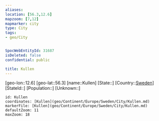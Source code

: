 ```yaml
---
aliases: 
location: [56.3,12.6]
mapzoom: [7,12] 
mapmarker: city 
type: City
tags:
- geo/City


SpocWebEntityId: 31687
isDeleted: false
confidential: public

title: Kullen
---
```

[geo-lon::12.6]
[geo-lat::56.3]
[name::Kullen]
[State::]
[Country::[Sweden](geo/Continent/Europe/Sweden.md)]
[StateId::]
[Population::]
[Unknown::]


```leaflet
id: Kullen
coordinates: [Kullen](geo/Continent/Europe/Sweden/City/Kullen.md)
markerFile: [Kullen](geo/Continent/Europe/Sweden/City/Kullen.md)
defaultZoom: 11 
maxZoom: 18
```


